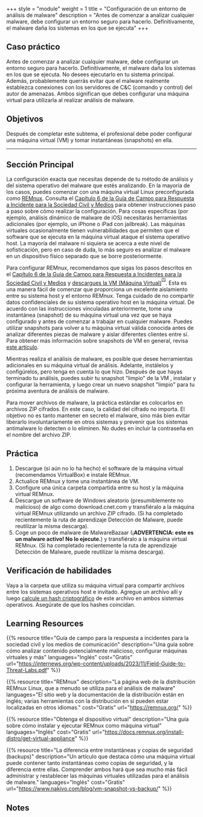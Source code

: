 +++
style = "module"
weight = 1
title = "Configuración de un entorno de análisis de malware"
description = "Antes de comenzar a analizar cualquier malware, debe configurar un entorno seguro para hacerlo. Definitivamente, el malware daña los sistemas en los que se ejecuta"
+++

## Caso práctico

Antes de comenzar a analizar cualquier malware, debe configurar un entorno seguro para hacerlo. Definitivamente, el malware daña los sistemas en los que se ejecuta. No desees ejecutarlo en tu sistema principal. Además, probablemente querrás evitar que el malware realmente establezca conexiones con los servidores de C&C (comando y control) del autor de amenazas. Ambos significan que debes configurar una máquina virtual para utilizarla al realizar análisis de malware.

## Objetivos

Después de completar este subtema, el profesional debe poder configurar una máquina virtual (VM) y tomar instantáneas (snapshots) en ella.

---
## Sección Principal

La configuración exacta que necesitas depende de tu método de análisis y del sistema operativo del malware que estés analizando. En la mayoría de los casos, puedes comenzar con una máquina virtual Linux preconfigurada como [REMnux](https://remnux.org/). Consulta el [Capítulo 6 de la Guía de Campo para Respuesta a Incidente para la Sociedad Civil y Medios](https://internews.org/wp-content/uploads/2023/11/Field-Guide-to-Threat-Labs.pdf) para obtener instrucciones paso a paso sobre cómo realizar la configuración. Para cosas específicas (por ejemplo, análisis dinámico de malware de iOS) necesitarás herramientas adicionales (por ejemplo, un iPhone o iPad con jailbreak). Las máquinas virtuales ocasionalmente tienen vulnerabilidades que permiten que el software que se ejecuta en la máquina virtual ataque el sistema operativo host. La mayoría del malware ni siquiera se acerca a este nivel de sofisticación, pero en caso de duda, lo más seguro es analizar el malware en un dispositivo físico separado que se borre posteriormente.

Para configurar REMnux, recomendamos que sigas los pasos descritos en el [Capítulo 6 de la Guía de Campo para Respuesta a Incidentes para la Sociedad Civil y Medios](https://internews.org/wp-content/uploads/2023/11/Field-Guide-to-Threat-Labs.pdf) y [descargues la VM (Máquina Virtual)](https://docs.remnux.org/install-distro/get-virtual-appliance)<sup><sup>[\[1\]](#footnote-1)</sup></sup>. Esta es una manera fácil de comenzar que proporciona un excelente aislamiento entre su sistema host y el entorno REMnux. Tenga cuidado de no compartir datos confidenciales de su sistema operativo host en la máquina virtual. De acuerdo con las instrucciones vinculadas anteriormente, tome una instantánea (snapshot) de su máquina virtual una vez que se haya configurado y antes de comenzar a trabajar en cualquier malware. Puedes utilizar snapshots para volver a tu máquina virtual válida conocida antes de analizar diferentes piezas de malware y aislar diferentes clientes entre sí. Para obtener más información sobre snapshots de VM en general, revisa [este artículo](https://www.nakivo.com/blog/vm-snapshot-vs-backup/).

Mientras realiza el análisis de malware, es posible que desee herramientas adicionales en su máquina virtual de análisis. Adelante, instálelos y configúrelos, pero tenga en cuenta lo que hizo. Después de que hayas terminado tu análisis, puedes subir tu snapshot "limpio" de la VM , instalar y configurar la herramienta, y luego crear un nuevo snapshot "limpio" para tu próxima aventura de análisis de malware.

Para mover archivos de malware, la práctica estándar es colocarlos en archivos ZIP cifrados. En este caso, la calidad del cifrado no importa. El objetivo no es tanto mantener en secreto el malware, sino más bien evitar liberarlo involuntariamente en otros sistemas y prevenir que los sistemas antimalware lo detecten o lo eliminen. No dudes en incluir la contraseña en el nombre del archivo ZIP.

## Práctica

1. Descargue (si aún no lo ha hecho) el software de la máquina virtual (recomendamos VirtualBox) e instale REMnux.
2. Actualice REMnux y tome una instantánea de VM.
3. Configure una única carpeta compartida entre su host y la máquina virtual REMnux.
4. Descargue un software de Windows aleatorio (presumiblemente no malicioso) de algo como download.cnet.com y transfiéralo a la máquina virtual REMnux utilizando un archivo ZIP cifrado. (Si ha completado recientemente la ruta de aprendizaje Detección de Malware, puede reutilizar la misma descarga).
5. Coge un poco de malware de MalwareBazaar (¡**ADVERTENCIA: este es un malware activo! No lo ejecute.**) y transfiéralo a la máquina virtual REMnux. (Si ha completado recientemente la ruta de aprendizaje Detección de Malware, puede reutilizar la misma descarga).

## Verificación de habilidades

Vaya a la carpeta que utiliza su máquina virtual para compartir archivos entre los sistemas operativos host e invitado. Agregue un archivo allí y luego [calcule un hash criptográfico](https://www.sentinelone.com/cybersecurity-101/hashing/) de este archivo en ambos sistemas operativos. Asegúrate de que los hashes coincidan.

## Learning Resources

{{% resource title="Guía de campo para la respuesta a incidentes para la sociedad civil y los medios de comunicación" description="Una guía sobre cómo analizar contenido potencialmente malicioso, configurar máquinas virtuales y más" languages="Inglés" cost="Gratis" url="https://internews.org/wp-content/uploads/2023/11/Field-Guide-to-Threat-Labs.pdf" %}}

{{% resource title="REMnux" description="La página web de la distribución REMnux Linux, que a menudo se utiliza para el análisis de malware" languages="El sitio web y la documentación de la distribución están en inglés; varias herramientas con la distribución en sí pueden estar localizadas en otros idiomas." cost="Gratis" url="https://remnux.org/" %}}

{{% resource title="Obtenga el dispositivo virtual" description="Una guía sobre cómo instalar y ejecutar REMnux como máquina virtual" languages="Inglés" cost="Gratis" url="https://docs.remnux.org/install-distro/get-virtual-appliance" %}}

{{% resource title="La diferencia entre instantáneas y copias de seguridad (backups)" description="Un artículo que destaca cómo una máquina virtual puede contener tanto instantáneas como copias de seguridad, y la diferencia entre ellas. Comprender ambos hará que sea mucho más fácil administrar y restablecer las máquinas virtuales utilizadas para el análisis de malware." languages="Inglés" cost="Gratis" url="https://www.nakivo.com/blog/vm-snapshot-vs-backup/" %}}

## Notes

[^1]: REMnux no está disponible en procesadores ARM como las computadoras Apple Silicon. Si bien es posible virtualizar en distintas arquitecturas de CPU mediante emuladores como QEMU o UTM (VirtualBox actualmente no es compatible con arquitecturas ARM), el rendimiento será lento y no se recomienda. Tendría más sentido seleccionar otra distribución de Linux que sea compatible con su hardware e [instalar los paquetes de software necesarios](https://www.digitalocean.com/community/tutorials/package-management-basics-apt-yum-dnf-pkg) para completar las actividades, si aún no vienen con el sistema operativo. Kali Linux es una distribución de Linux popular que incluirá o admitirá muchas herramientas que también se encuentran en REMnux. Si tienes un dispositivo Apple Silicon, puedes usar UTM ([https://mac.getutm.app/)](https://mac.getutm.app/)) para ejecutar la imagen [Kali Installer](https://www.kali.org/get-kali/#kali-installer-images) de Apple Silicon (ARM64). Las guías paso a paso están disponibles tanto en [UTM](https://docs.getutm.app/guides/kali/) como en [Kali](https://www.kali.org/docs/virtualization/install-utm-guest-vm/). Al momento de escribir este artículo, un error que afecta el proceso de instalación requiere un paso adicional durante la instalación de adjuntar una pantalla de terminal serial virtual; ambos tutoriales describen este proceso. También puedes obtener una [versión ARM de Kali para Raspberry Pi](https://www.kali.org/get-kali/#kali-arm), que es compatible con la mayoría de los modelos de Raspberry Pi.

